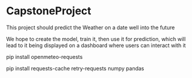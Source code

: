 # CapstoneProject

This project should predict the Weather on a date well into the future

We hope to create the model, train it, then use it for prediction, which will lead to it being displayed on a dashboard where users can interact with it

pip install openmeteo-requests

pip install requests-cache retry-requests numpy pandas
